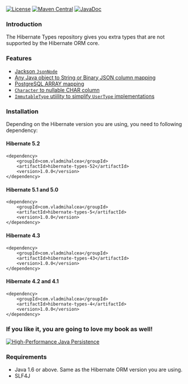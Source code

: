 [![License](https://img.shields.io/github/license/vladmihalcea/hibernate-types.svg)](https://raw.githubusercontent.com/vladmihalcea/hibernate-types/master/LICENSE)
[![Maven Central](https://img.shields.io/maven-central/v/com.vladmihalcea.hibernate-types/hibernate-types-parent.svg)](https://maven-badges.herokuapp.com/maven-central/com.vladmihalcea.hibernate-types/hibernate-types-parent)
[![JavaDoc](https://javadoc-emblem.rhcloud.com/doc/com.vladmihalcea.hibernate-types/hibernate-types-parent/badge.svg?color=blue)](http://www.javadoc.io/doc/com.vladmihalcea.hibernate-types/hibernate-types-core)

### Introduction

The Hibernate Types repository gives you extra types that are not supported by the Hibernate ORM core.

### Features 

* [Jackson `JsonNode`](https://vladmihalcea.com/2017/08/08/how-to-store-schema-less-eav-entity-attribute-value-data-using-json-and-hibernate/)
* [Any Java object to String or Binary JSON column mapping](https://vladmihalcea.com/2016/06/20/how-to-map-json-objects-using-generic-hibernate-types/)
* [PostgreSQL ARRAY mapping](https://vladmihalcea.com/2017/06/21/how-to-map-java-and-sql-arrays-with-jpa-and-hibernate/)
* [`Character` to nullable CHAR column](https://vladmihalcea.com/2016/09/22/how-to-implement-a-custom-basic-type-using-hibernate-usertype/)
* [`ImmutableType` utiility to simplify `UserType` implementations](https://vladmihalcea.com/2016/09/22/how-to-implement-a-custom-basic-type-using-hibernate-usertype/)

### Installation

Depending on the Hibernate version you are using, you need to following dependency:

#### Hibernate 5.2

    <dependency>
        <groupId>com.vladmihalcea</groupId>
        <artifactId>hibernate-types-52</artifactId>
        <version>1.0.0</version>
    </dependency>

#### Hibernate 5.1 and 5.0

    <dependency>
        <groupId>com.vladmihalcea</groupId>
        <artifactId>hibernate-types-5</artifactId>
        <version>1.0.0</version>
    </dependency>
    
#### Hibernate 4.3

    <dependency>
        <groupId>com.vladmihalcea</groupId>
        <artifactId>hibernate-types-43</artifactId>
        <version>1.0.0</version>
    </dependency>

#### Hibernate 4.2 and 4.1

    <dependency>
        <groupId>com.vladmihalcea</groupId>
        <artifactId>hibernate-types-4</artifactId>
        <version>1.0.0</version>
    </dependency>

### If you like it, you are going to love my book as well! 

<a href="https://leanpub.com/high-performance-java-persistence?utm_source=GitHub&utm_medium=banner&utm_campaign=hibernatetypes">
<img src="https://vladmihalcea.files.wordpress.com/2015/11/hpjp_small.jpg" alt="High-Performance Java Persistence">
</a>

### Requirements

* Java 1.6 or above. Same as the Hibernate ORM version you are using.
* SLF4J

